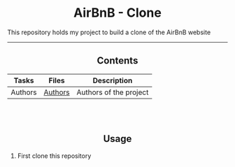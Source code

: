 <center> <h1>AirBnB - Clone </h1> </center>

This repository holds my project to build a clone of the AirBnB website

---

<center> <h2> Contents </h2> </center>

| Tasks | Files | Description |
| ----- | ----- | ----------- |
|Authors|[Authors](https://github.com/devbismarkkwaku/AirBnB_clone/AUTHORS)| Authors of the project | 

<br>
<br>

<center> <h2> Usage </h2> </center>

1. First clone this repository